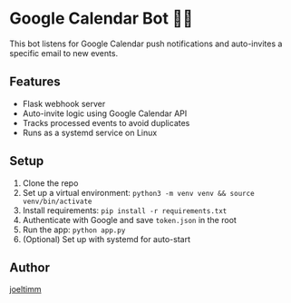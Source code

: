 # Google Calendar Bot 🤖📆

This bot listens for Google Calendar push notifications and auto-invites a specific email to new events.

## Features

- Flask webhook server
- Auto-invite logic using Google Calendar API
- Tracks processed events to avoid duplicates
- Runs as a systemd service on Linux

## Setup

1. Clone the repo
2. Set up a virtual environment: `python3 -m venv venv && source venv/bin/activate`
3. Install requirements: `pip install -r requirements.txt`
4. Authenticate with Google and save `token.json` in the root
5. Run the app: `python app.py`
6. (Optional) Set up with systemd for auto-start

## Author

[joeltimm](https://github.com/joeltimm)
